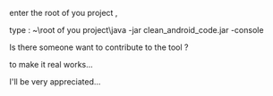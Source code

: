 enter the root of you project ,
 
type : ~\root of you project\java -jar clean_android_code.jar -console

Is there someone want to contribute to the tool ? 

to make it real works...


I'll be very appreciated...

